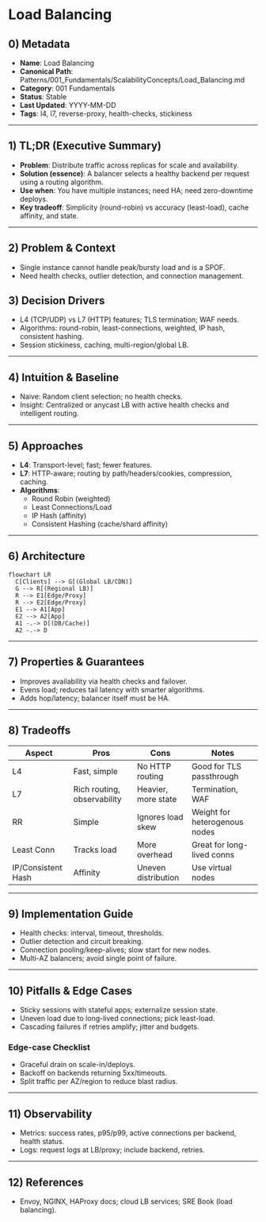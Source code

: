 # Load Balancing

## 0) Metadata
- **Name**: Load Balancing
- **Canonical Path**: Patterns/001_Fundamentals/ScalabilityConcepts/Load_Balancing.md
- **Category**: 001 Fundamentals
- **Status**: Stable
- **Last Updated**: YYYY-MM-DD
- **Tags**: l4, l7, reverse-proxy, health-checks, stickiness

---

## 1) TL;DR (Executive Summary)
- **Problem**: Distribute traffic across replicas for scale and availability.
- **Solution (essence)**: A balancer selects a healthy backend per request using a routing algorithm.
- **Use when**: You have multiple instances; need HA; need zero-downtime deploys.
- **Key tradeoff**: Simplicity (round-robin) vs accuracy (least-load), cache affinity, and state.

---

## 2) Problem & Context
- Single instance cannot handle peak/bursty load and is a SPOF.
- Need health checks, outlier detection, and connection management.

## 3) Decision Drivers
- L4 (TCP/UDP) vs L7 (HTTP) features; TLS termination; WAF needs.
- Algorithms: round-robin, least-connections, weighted, IP hash, consistent hashing.
- Session stickiness, caching, multi-region/global LB.

---

## 4) Intuition & Baseline
- Naive: Random client selection; no health checks.
- Insight: Centralized or anycast LB with active health checks and intelligent routing.

---

## 5) Approaches
- **L4**: Transport-level; fast; fewer features.
- **L7**: HTTP-aware; routing by path/headers/cookies, compression, caching.
- **Algorithms**:
  - Round Robin (weighted)
  - Least Connections/Load
  - IP Hash (affinity)
  - Consistent Hashing (cache/shard affinity)

---

## 6) Architecture
```mermaid
flowchart LR
  C[Clients] --> G[(Global LB/CDN)]
  G --> R[(Regional LB)]
  R --> E1[Edge/Proxy]
  R --> E2[Edge/Proxy]
  E1 --> A1[App]
  E2 --> A2[App]
  A1 -.-> D[(DB/Cache)]
  A2 -.-> D
```

---

## 7) Properties & Guarantees
- Improves availability via health checks and failover.
- Evens load; reduces tail latency with smarter algorithms.
- Adds hop/latency; balancer itself must be HA.

---

## 8) Tradeoffs
| Aspect | Pros | Cons | Notes |
|---|---|---|---|
| L4 | Fast, simple | No HTTP routing | Good for TLS passthrough |
| L7 | Rich routing, observability | Heavier, more state | Termination, WAF |
| RR | Simple | Ignores load skew | Weight for heterogenous nodes |
| Least Conn | Tracks load | More overhead | Great for long-lived conns |
| IP/Consistent Hash | Affinity | Uneven distribution | Use virtual nodes |

---

## 9) Implementation Guide
- Health checks: interval, timeout, thresholds.
- Outlier detection and circuit breaking.
- Connection pooling/keep-alives; slow start for new nodes.
- Multi-AZ balancers; avoid single point of failure.

---

## 10) Pitfalls & Edge Cases
- Sticky sessions with stateful apps; externalize session state.
- Uneven load due to long-lived connections; pick least-load.
- Cascading failures if retries amplify; jitter and budgets.

### Edge-case Checklist
- Graceful drain on scale-in/deploys.
- Backoff on backends returning 5xx/timeouts.
- Split traffic per AZ/region to reduce blast radius.

---

## 11) Observability
- Metrics: success rates, p95/p99, active connections per backend, health status.
- Logs: request logs at LB/proxy; include backend, retries.

---

## 12) References
- Envoy, NGINX, HAProxy docs; cloud LB services; SRE Book (load balancing). 
